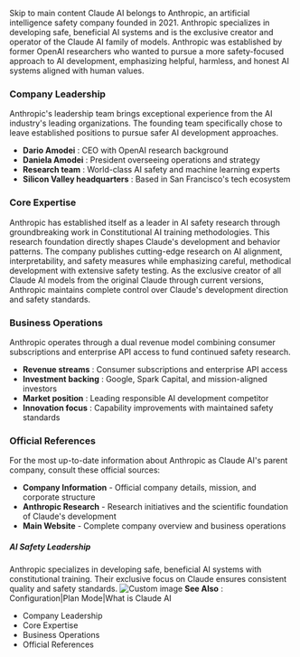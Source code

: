 Skip to main content
Claude AI belongs to Anthropic, an artificial intelligence safety company founded in 2021. Anthropic specializes in developing safe, beneficial AI systems and is the exclusive creator and operator of the Claude AI family of models.
Anthropic was established by former OpenAI researchers who wanted to pursue a more safety-focused approach to AI development, emphasizing helpful, harmless, and honest AI systems aligned with human values.
### Company Leadership​
Anthropic's leadership team brings exceptional experience from the AI industry's leading organizations. The founding team specifically chose to leave established positions to pursue safer AI development approaches.
  * **Dario Amodei** : CEO with OpenAI research background
  * **Daniela Amodei** : President overseeing operations and strategy
  * **Research team** : World-class AI safety and machine learning experts
  * **Silicon Valley headquarters** : Based in San Francisco's tech ecosystem


### Core Expertise​
Anthropic has established itself as a leader in AI safety research through groundbreaking work in Constitutional AI training methodologies. This research foundation directly shapes Claude's development and behavior patterns.
The company publishes cutting-edge research on AI alignment, interpretability, and safety measures while emphasizing careful, methodical development with extensive safety testing. As the exclusive creator of all Claude AI models from the original Claude through current versions, Anthropic maintains complete control over Claude's development direction and safety standards.
### Business Operations​
Anthropic operates through a dual revenue model combining consumer subscriptions and enterprise API access to fund continued safety research.
  * **Revenue streams** : Consumer subscriptions and enterprise API access
  * **Investment backing** : Google, Spark Capital, and mission-aligned investors
  * **Market position** : Leading responsible AI development competitor
  * **Innovation focus** : Capability improvements with maintained safety standards


### Official References​
For the most up-to-date information about Anthropic as Claude AI's parent company, consult these official sources:
  * **Company Information** - Official company details, mission, and corporate structure
  * **Anthropic Research** - Research initiatives and the scientific foundation of Claude's development
  * **Main Website** - Complete company overview and business operations


##### AI Safety Leadership
Anthropic specializes in developing safe, beneficial AI systems with constitutional training. Their exclusive focus on Claude ensures consistent quality and safety standards.
![Custom image](https://www.claudelog.com/img/discovery/004.png)
**See Also** : Configuration|Plan Mode|What is Claude AI
  * Company Leadership
  * Core Expertise
  * Business Operations
  * Official References


